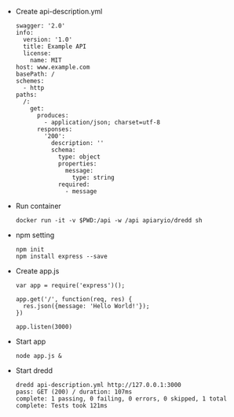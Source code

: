 - Create api-description.yml
    ```
    swagger: '2.0'
    info:
      version: '1.0'
      title: Example API
      license:
        name: MIT
    host: www.example.com
    basePath: /
    schemes:
      - http
    paths:
      /:
        get:
          produces:
            - application/json; charset=utf-8
          responses:
            '200':
              description: ''
              schema:
                type: object
                properties:
                  message:
                    type: string
                required:
                  - message
- Run container
    ```
    docker run -it -v $PWD:/api -w /api apiaryio/dredd sh
- npm setting
    ```
    npm init
    npm install express --save
- Create app.js
    ```
    var app = require('express')();

    app.get('/', function(req, res) {
      res.json({message: 'Hello World!'});
    })

    app.listen(3000)
- Start app
    ```
    node app.js &
- Start dredd
    ```
    dredd api-description.yml http://127.0.0.1:3000
    pass: GET (200) / duration: 107ms
    complete: 1 passing, 0 failing, 0 errors, 0 skipped, 1 total
    complete: Tests took 121ms